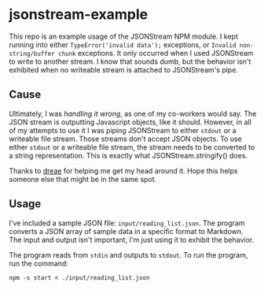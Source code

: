 # jsonstream-example

This repo is an example usage of the JSONStream NPM module. I kept running into
either `TypeError('invalid data');` exceptions, or `Invalid non-string/buffer
chunk` exceptions. It only occurred when I used JSONStream to write to another
stream. I know that sounds dumb, but the behavior isn't exhibited when no
writeable stream is attached to JSONStream's pipe.

## Cause
Ultimately, I was *handling it wrong*, as one of my co-workers would say.
The JSON stream is outputting Javascript objects, like it should. However, in
all of my attempts to use it I was piping JSONStream to either `stdout` or a
writeable file stream. Those streams don't accept JSON objects. To use either
`stdout` or a writeable file stream, the stream needs to be converted to a
string representation. This is exactly what JSONStream.stringify() does.

Thanks to [dreae](https://www.github.com/dreae) for helping me get my head
around it. Hope this helps someone else that might be in the same spot.

## Usage
I've included a sample JSON file: `input/reading_list.json`. The program
converts a JSON array of sample data in a specific format to Markdown. The
input and output isn't important, I'm just using it to exhibit the behavior.

The program reads from `stdin` and outputs to `stdout`. To run the program, run
the command:
```
npm -s start < ./input/reading_list.json
```
